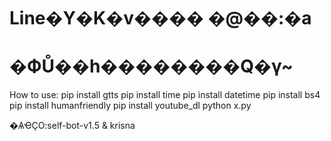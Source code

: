 # Line�Y�K�v���� �@��:�a 

# �ФŮ��h��������Q�γ~

How to use:
pip install gtts
pip install time
pip install datetime
pip install bs4
pip install humanfriendly
pip install youtube_dl
python x.py

�ѦҼҪO:self-bot-v1.5 & krisna